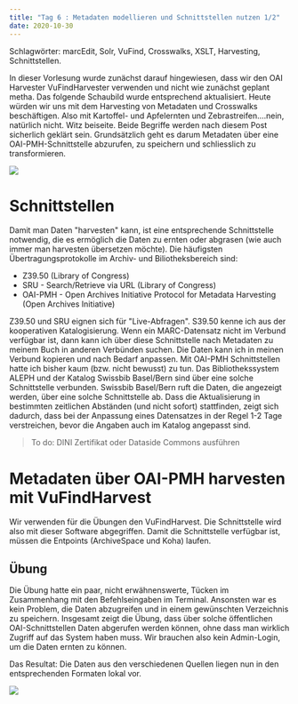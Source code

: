 ```yaml
---
title: "Tag 6 : Metadaten modellieren und Schnittstellen nutzen 1/2"
date: 2020-10-30
---
```

Schlagwörter: marcEdit, Solr, VuFind, Crosswalks, XSLT, Harvesting, Schnittstellen.

In dieser Vorlesung wurde zunächst darauf hingewiesen, dass wir den OAI Harvester VuFindHarvester verwenden und nicht wie zunächst geplant metha. Das folgende Schaubild wurde entsprechend aktualisiert. Heute würden wir uns mit dem Harvesting von Metadaten und Crosswalks beschäftigen. Also mit Kartoffel- und Apfelernten und Zebrastreifen....nein, natürlich nicht. Witz beiseite. Beide Begriffe werden nach diesem Post sicherlich geklärt sein. Grundsätzlich geht es darum Metadaten über eine OAI-PMH-Schnittstelle abzurufen, zu speichern und schliesslich zu transformieren.

![]({{site.baseurl}}/images/schaubild_zwischenstand.png)

# Schnittstellen

Damit man Daten "harvesten" kann, ist eine entsprechende Schnittstelle notwendig, die es ermöglich die Daten zu ernten oder abgrasen (wie auch immer man harvesten übersetzen möchte). Die häufigsten Übertragungsprotokolle im Archiv- und Biliotheksbereich sind:
- Z39.50 (Library of Congress)
- SRU - Search/Retrieve via URL (Library of Congress)
- OAI-PMH - Open Archives Initiative Protocol for Metadata Harvesting (Open Archives Initiative)

Z39.50 und SRU eignen sich für "Live-Abfragen". S39.50 kenne ich aus der kooperativen Katalogisierung. Wenn ein MARC-Datensatz nicht im Verbund verfügbar ist, dann kann ich über diese Schnittstelle nach Metadaten zu meinem Buch in anderen Verbünden suchen. Die Daten kann ich in meinen Verbund kopieren und nach Bedarf anpassen. Mit OAI-PMH Schnittstellen hatte ich bisher kaum (bzw. nicht bewusst) zu tun. Das Bibliothekssystem ALEPH und der Katalog Swissbib Basel/Bern sind über eine solche Schnittstelle verbunden. Swissbib Basel/Bern ruft die Daten, die angezeigt werden, über eine solche Schnittstelle ab. Dass die Aktualisierung in bestimmten zeitlichen Abständen (und nicht sofort) stattfinden, zeigt sich dadurch, dass bei der Anpassung eines Datensatzes in der Regel 1-2 Tage verstreichen, bevor die Angaben auch im Katalog angepasst sind.


> To do: DINI Zertifikat oder Dataside Commons ausführen

# Metadaten über OAI-PMH harvesten mit VuFindHarvest

Wir verwenden für die Übungen den VuFindHarvest. Die Schnittstelle wird also mit dieser Software abgegriffen. Damit die Schnittstelle verfügbar ist, müssen die Entpoints (ArchiveSpace und Koha) laufen.

## Übung
Die Übung hatte ein paar, nicht erwähnenswerte, Tücken im Zusammenhang mit den Befehlseingaben im Terminal. Ansonsten war es kein Problem, die Daten abzugreifen und in einem gewünschten Verzeichnis zu speichern. Insgesamt zeigt die Übung, dass über solche öffentlichen OAI-Schnittstellen Daten abgerufen werden können, ohne dass man wirklich Zugriff auf das System haben muss. Wir brauchen also kein Admin-Login, um die Daten ernten zu können. 

Das Resultat: Die Daten aus den verschiedenen Quellen liegen nun in den entsprechenden Formaten lokal vor. 

![]({{site.baseurl}}/images/daten_lokal.png)




